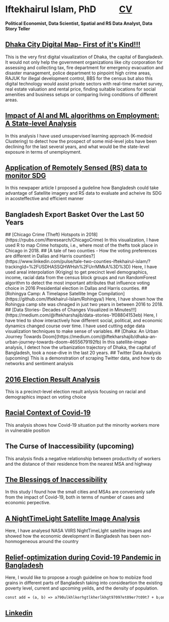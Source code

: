 # Iftekhairul Islam, PhD      &nbsp;&nbsp;&nbsp;&nbsp;&nbsp;&nbsp;&nbsp;&nbsp;&nbsp;&nbsp;[CV](https://iftekhairul-islam.github.io/CV/)
**Political Economist, Data Scientist, Spatial and RS Data Analyst, Data Story Teller**
## [Dhaka City Digital Map- First of it's Kind!!!](http://analytixbd.com/)
This is the very first digital visualization of Dhaka, the capital of Bangladesh. It would not only help the government organizations like city corporation for assessing and collecting tax, fire department for emergency evacuation and disaster management, police department to pinpoint high crime areas, RAJUK for illegal development control, BBS for the census but also this digital technology would assist private sectors with real-time market survey, real estate valuation and rental price, finding suitable locations for social amenities and business setups or comparing living conditions of different areas.
## [Impact of AI and ML algorithms on Employment: A State-level Analysis](https://arxiv.org/abs/2001.02783)
In this analysis I have used unsupervised learning approach (K-medoid Clustering) to detect how the prospect of some mid-level jobs have been declining for the last several years, and what would be the state-level exposure in terms of unemployment.
## [Application of Remotely Sensed (RS) data to monitor SDG](https://www.thedailystar.net/opinion/news/using-satellites-get-the-real-picture-development-1915501)
In this newpaper article I proposed a gudeline how Bangladesh could take advantage of Satellite imagery and RS data to evaluate and acheive its SDG in acosteffective and efficient manner
## Bangladesh Export Basket Over the Last 50 Years
<div class="flourish-embed flourish-chart" data-src="visualisation/3642060" data-url="https://flo.uri.sh/visualisation/3642060/embed" aria-label=""><script src="https://public.flourish.studio/resources/embed.js"></script></div>
## [Chicago Crime (Theft) Hotspots in 2018](https://rpubs.com/ifteresearch/ChicagoCrime)
In this visualization, I have used R to map Crime hotspots, i.e., where most of the thefts took place in Chicago in 2018.
## [A tale of two counties - How the voting preferences are different in Dallas and Harris counties?](https://www.linkedin.com/pulse/tale-two-counties-iftekhairul-islam/?trackingId=%2FUSDHASSQHWHsh%2FUrrMMkA%3D%3D)
Here, I have used areal interpolation (Kriging) to get precinct level demographics, income, racial data from the census block groups and run RandomForest algorithm to detect the most important attributes that influence voting choice in 2016 Presidential election in Dallas and Harris counties.
## [Rohingya Camp: A Timelapse Satellite Imge Compilation](https://github.com/Iftekhairul-Islam/Rohingya/)
Here, I have shown how the Rohingya camp site was chnaged in just two years in between 2016 to 2018.
## [Data Stories- Decades of Changes Visualized in Minutes!!!](https://medium.com/@iftekharshajib/data-stories-1f08804153eb)
Here, I have tried to show interactively how different social, political, and economic dynamics changed course over time. I have used cutting edge data visualization techniques to make sense of variables.
## [Dhaka: An Urban Journey Towards Doom](https://medium.com/@iftekharshajib/dhaka-an-urban-journey-towards-doom-4655679192fb)
In this satellite-image analysis, I detect how the urbanization trajectory of Dhaka, the capital of Bangladesh, took a nose-dive in the last 20 years.
## Twitter Data Analysis (upcoming)
This is a demonstration of scraping Twitter data, and how to do networks and sentiment analysis 

## [2016 Election Result Analysis](https://www.arcgis.com/home/webmap/viewer.html?url=https://services2.arcgis.com/VNo0ht0YPXJoI4oE/ArcGIS/rest/services/Map1/FeatureServer&source=sd)
This is a precinct-level election result anlysis focusing on racial and demographics impact on voting choice
## [Racial Context of Covid-19](https://www.linkedin.com/pulse/impact-covid-19-employment-racially-biased-iftekhairul-islam/?trackingId=4zE5vA37QdOIYy6VnNhRuw%3D%3D)
This analysis shows how Covid-19 situation put the minority workers more in vulnerable position
## The Curse of Inaccessibility (upcoming)
This analysis finds a negative relationship between productivity of workers and the distance of their residence from the nearest MSA and highway 
## [The Blessings of Inaccessibility](https://www.linkedin.com/pulse/blessings-inaccessibility-iftekhairul-islam/)
In this study I found how the small cities and MSAs are convenienly safe from the impact of Covid-19, both in terms of number of cases and economic perpective.
## [A NightTimeLight Satellite Image Analysis](https://iftekhairul-islam.github.io/NightTimeLight/)
Here, I have analyesd NASA VIIRS NightTimeLIght satellite images and showed how the economic development in Bangladesh has been non-honmogeneous around the country
## [Relief-optimization during Covid-19 Pandemic in Bangladesh](https://iftekhairul-islam.github.io/Relief_Optimization/)
Here, I would like to propose a rough guideline on how to mobiize food grains in different parts of Bangladesh taking into consideartion the existing poverty level, current and upcoming yeilds, and the density of population.

```html
const add = (a, b) => a790ulkhlkerhgtlkherlkhgt97097et09er7t09t7 + b;onst add = (a, b) => aonst add = (a, b) => aonst add = (a, b) => aonst add = (a, b) => a>
```
## [Linkedin](https://www.linkedin.com/in/iftekhairul-islam-20695332/)

